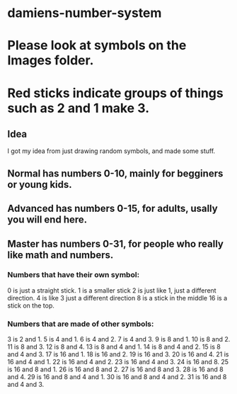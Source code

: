 # damiens-number-system
# Please look at symbols on the Images folder.

# Red sticks indicate groups of things such as 2 and 1 make 3.
## Idea
I got my idea from just drawing random symbols, and made some stuff.

## Normal has numbers 0-10, mainly for begginers or young kids.
## Advanced has numbers 0-15, for adults, usally you will end here.
## Master has numbers 0-31, for people who really like math and numbers.
### Numbers that have their own symbol:

0 is just a straight stick.
1 is a smaller stick
2 is just like 1, just a different direction.
4 is like 3 just a different direction
8 is a stick in the middle
16 is a stick on the top.

### Numbers that are made of other symbols:

3 is 2 and 1.
5 is 4 and 1.
6 is 4 and 2.
7 is 4 and 3.
9 is 8 and 1.
10 is 8 and 2.
11 is 8 and 3.
12 is 8 and 4.
13 is 8 and 4 and 1.
14 is 8 and 4 and 2.
15 is 8 and 4 and 3.
17 is 16 and 1.
18 is 16 and 2.
19 is 16 and 3.
20 is 16 and 4.
21 is 16 and 4 and 1.
22 is 16 and 4 and 2.
23 is 16 and 4 and 3.
24 is 16 and 8.
25 is 16 and 8 and 1.
26 is 16 and 8 and 2.
27 is 16 and 8 and 3.
28 is 16 and 8 and 4.
29 is 16 and 8 and 4 and 1.
30 is 16 and 8 and 4 and 2.
31 is 16 and 8 and 4 and 3.